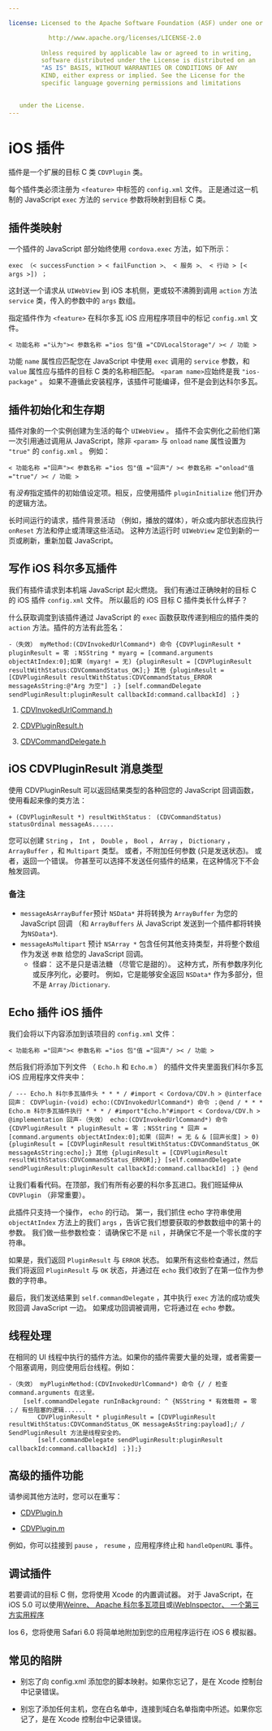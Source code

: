 ```yaml
---

license: Licensed to the Apache Software Foundation (ASF) under one or more contributor license agreements. See the NOTICE file distributed with this work for additional information regarding copyright ownership. The ASF licenses this file to you under the Apache License, Version 2.0 (the "License"); you may not use this file except in compliance with the License. You may obtain a copy of the License at

           http://www.apache.org/licenses/LICENSE-2.0
    
         Unless required by applicable law or agreed to in writing,
         software distributed under the License is distributed on an
         "AS IS" BASIS, WITHOUT WARRANTIES OR CONDITIONS OF ANY
         KIND, either express or implied. See the License for the
         specific language governing permissions and limitations
    

   under the License.
---
```


# iOS 插件

插件是一个扩展的目标 C 类 `CDVPlugin` 类。

每个插件类必须注册为 `<feature>` 中标签的 `config.xml` 文件。 正是通过这一机制的 JavaScript `exec` 方法的 `service` 参数将映射到目标 C 类。

## 插件类映射

一个插件的 JavaScript 部分始终使用 `cordova.exec` 方法，如下所示：

    exec （< successFunction > < failFunction >、 < 服务 >、 < 行动 > [< args >]) ；
    

这封送一个请求从 `UIWebView` 到 iOS 本机侧，更或较不沸腾到调用 `action` 方法 `service` 类，传入的参数中的 `args` 数组。

指定插件作为 `<feature>` 在科尔多瓦 iOS 应用程序项目中的标记 `config.xml` 文件。

    < 功能名称 ="认为">< 参数名称 ="ios 包"值 ="CDVLocalStorage"/ >< / 功能 >
    

功能 `name` 属性应匹配您在 JavaScript 中使用 `exec` 调用的 `service` 参数，和 `value` 属性应与插件的目标 C 类的名称相匹配。 `<param name>`应始终是我 `"ios-package"` 。 如果不遵循此安装程序，该插件可能编译，但不是会到达科尔多瓦。

## 插件初始化和生存期

插件对象的一个实例创建为生活的每个 `UIWebView` 。 插件不会实例化之前他们第一次引用通过调用从 JavaScript，除非 `<param>` 与 `onload` `name` 属性设置为 `"true"` 的 `config.xml` 。 例如：

    < 功能名称 ="回声">< 参数名称 ="ios 包"值 ="回声"/ >< 参数名称 ="onload"值 ="true"/ >< / 功能 >
    

有*没有*指定插件的初始值设定项。相反，应使用插件 `pluginInitialize` 他们开办的逻辑方法。

长时间运行的请求，插件背景活动 （例如，播放的媒体），听众或内部状态应执行 `onReset` 方法和停止或清理这些活动。 这种方法运行时 `UIWebView` 定位到新的一页或刷新，重新加载 JavaScript。

## 写作 iOS 科尔多瓦插件

我们有插件请求到本机端 JavaScript 起火燃烧。 我们有通过正确映射的目标 C 的 iOS 插件 `config.xml` 文件。 所以最后的 iOS 目标 C 插件类长什么样子？

什么获取调度到该插件通过 JavaScript 的 `exec` 函数获取传递到相应的插件类的 `action` 方法。插件的方法有此签名：

    -（失效） myMethod:(CDVInvokedUrlCommand*) 命令 {CDVPluginResult * pluginResult = 零 ；NSString * myarg = [command.arguments objectAtIndex:0];如果 (myarg! = 无) {pluginResult = [CDVPluginResult resultWithStatus:CDVCommandStatus_OK];} 其他 {pluginResult = [CDVPluginResult resultWithStatus:CDVCommandStatus_ERROR messageAsString:@"Arg 为空"] ；} [self.commandDelegate sendPluginResult:pluginResult callbackId:command.callbackId] ；}
    

1.  [CDVInvokedUrlCommand.h][1]

2.  [CDVPluginResult.h][2]

3.  [CDVCommandDelegate.h][3]

 [1]: https://github.com/apache/cordova-ios/blob/master/CordovaLib/Classes/CDVInvokedUrlCommand.h
 [2]: https://github.com/apache/cordova-ios/blob/master/CordovaLib/Classes/CDVPluginResult.h
 [3]: https://github.com/apache/cordova-ios/blob/master/CordovaLib/Classes/CDVCommandDelegate.h

## iOS CDVPluginResult 消息类型

使用 CDVPluginResult 可以返回结果类型的各种回您的 JavaScript 回调函数，使用看起来像的类方法：

    + (CDVPluginResult *) resultWithStatus： (CDVCommandStatus) statusOrdinal messageAs......
    

您可以创建 `String` ， `Int` ， `Double` ， `Bool` ， `Array` ， `Dictionary` ， `ArrayBuffer` ，和 `Multipart` 类型。 或者，不附加任何参数 (只是发送状态)。 或者，返回一个错误。 你甚至可以选择不发送任何插件的结果，在这种情况下不会触发回调。

### 备注

*   `messageAsArrayBuffer`预计 `NSData*` 并将转换为 `ArrayBuffer` 为您的 JavaScript 回调 （和 `ArrayBuffers` 从 JavaScript 发送到一个插件都将转换为`NSData*`).
*   `messageAsMultipart` 预计 `NSArray *` 包含任何其他支持类型，并将整个数组作为发送 `参数` 给您的 JavaScript 回调。 
    *   怪癖： 这不是只是语法糖 （尽管它是甜的）。 这种方式，所有参数序列化或反序列化，必要时。 例如，它是能够安全返回 `NSData*` 作为多部分，但不是 `Array` /`Dictionary`.

## Echo 插件 iOS 插件

我们会将以下内容添加到该项目的 `config.xml` 文件：

    < 功能名称 ="回声">< 参数名称 ="ios 包"值 ="回声"/ >< / 功能 >
    

然后我们将添加下列文件 （ `Echo.h` 和 `Echo.m` ） 的插件文件夹里面我们科尔多瓦 iOS 应用程序文件夹中：

    / --- Echo.h 科尔多瓦插件头 * * * / #import < Cordova/CDV.h > @interface 回声： CDVPlugin-(void) echo:(CDVInvokedUrlCommand*) 命令 ；@end / * * * Echo.m 科尔多瓦插件执行 * * * / #import"Echo.h"#import < Cordova/CDV.h > @implementation 回声-（失效） echo:(CDVInvokedUrlCommand*) 命令 {CDVPluginResult * pluginResult = 零 ；NSString * 回声 = [command.arguments objectAtIndex:0];如果 (回声! = 无 & & [回声长度] > 0) {pluginResult = [CDVPluginResult resultWithStatus:CDVCommandStatus_OK messageAsString:echo];} 其他 {pluginResult = [CDVPluginResult resultWithStatus:CDVCommandStatus_ERROR];} [self.commandDelegate sendPluginResult:pluginResult callbackId:command.callbackId] ；} @end
    

让我们看看代码。在顶部，我们有所有必要的科尔多瓦进口。我们班延伸从 `CDVPlugin` （非常重要）。

此插件只支持一个操作， `echo` 的行动。 第一，我们抓住 echo 字符串使用 `objectAtIndex` 方法上的我们 `args` ，告诉它我们想要获取的参数数组中的第十的参数。 我们做一些参数检查： 请确保它不是 `nil` ，并确保它不是一个零长度的字符串。

如果是，我们返回 `PluginResult` 与 `ERROR` 状态。 如果所有这些检查通过，然后我们将返回 `PluginResult` 与 `OK` 状态，并通过在 `echo` 我们收到了在第一位作为参数的字符串。

最后，我们发送结果到 `self.commandDelegate` ，其中执行 `exec` 方法的成功或失败回调 JavaScript 一边。 如果成功回调被调用，它将通过在 `echo` 参数。

## 线程处理

在相同的 UI 线程中执行的插件方法。如果你的插件需要大量的处理，或者需要一个阻塞调用，则应使用后台线程。例如：

    -（失效） myPluginMethod:(CDVInvokedUrlCommand*) 命令 {/ / 检查 command.arguments 在这里。
        [self.commandDelegate runInBackground: ^ {NSString * 有效载荷 = 零 ；/ 有些阻塞的逻辑......
            CDVPluginResult * pluginResult = [CDVPluginResult resultWithStatus:CDVCommandStatus_OK messageAsString:payload];/ / SendPluginResult 方法是线程安全的。
            [self.commandDelegate sendPluginResult:pluginResult callbackId:command.callbackId] ；}];}
    

## 高级的插件功能

请参阅其他方法时，您可以在重写：

*   [CDVPlugin.h][4]

*   [CDVPlugin.m][5]

 [4]: https://github.com/apache/cordova-ios/blob/master/CordovaLib/Classes/CDVPlugin.h
 [5]: https://github.com/apache/cordova-ios/blob/master/CordovaLib/Classes/CDVPlugin.m

例如，你可以挂接到 `pause` ， `resume` ，应用程序终止和 `handleOpenURL` 事件。

## 调试插件

若要调试的目标 C 侧，您将使用 Xcode 的内置调试器。 对于 JavaScript，在 iOS 5.0 可以使用[Weinre、 Apache 科尔多瓦项目][6]或[iWebInspector、 一个第三方实用程序][7]

 [6]: https://github.com/apache/cordova-weinre
 [7]: http://www.iwebinspector.com/

Ios 6，您将使用 Safari 6.0 将简单地附加到您的应用程序运行在 iOS 6 模拟器。

## 常见的陷阱

*   别忘了向 config.xml 添加您的脚本映射。如果你忘记了，是在 Xcode 控制台中记录错误。

*   别忘了添加任何主机，您在白名单中，连接到域白名单指南中所述。如果你忘记了，是在 Xcode 控制台中记录错误。